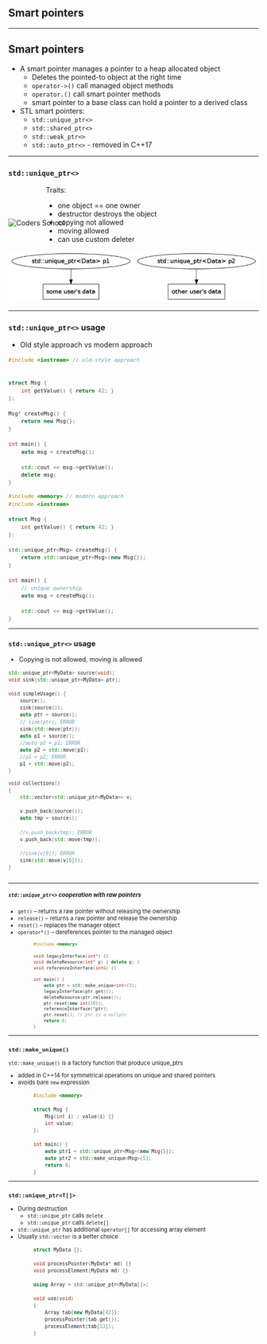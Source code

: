 ﻿<h2>Smart pointers</h2>

<div class="multicolumn" style="height: 400px; position: relative;">
<div class="col">
    <div style="position: absolute; bottom: 0">
        <img height=200 data-src="img/logo.png" src="img/logo.png" alt="Coders School" class="plain" style="margin-bottom: 0">
    </div>
</div>

<div class="col">
</div>

___

## Smart pointers

* <!-- .element: class="fragment fade-in" --> A smart pointer manages a pointer to a heap allocated object

  * <!-- .element: class="fragment fade-in" --> Deletes the pointed-to object at the right time
  * <!-- .element: class="fragment fade-in" --> <code>operator->()</code> call managed object methods
  * <!-- .element: class="fragment fade-in" --> <code>operator.()</code> call smart pointer methods
  * <!-- .element: class="fragment fade-in" --> smart pointer to a base class can hold a pointer to a derived class

* <!-- .element: class="fragment fade-in" --> STL smart pointers:

  * <!-- .element: class="fragment fade-in" --> <code>std::unique_ptr<></code>
  * <!-- .element: class="fragment fade-in" --> <code>std::shared_ptr<></code>
  * <!-- .element: class="fragment fade-in" --> <code>std::weak_ptr<></code>
  * <!-- .element: class="fragment fade-in" --> <code>std::auto_ptr<></code> - removed in C++17

___

### `std::unique_ptr<>`

<div style="width: 70%; margin: 0 auto">

Traits:

* <!-- .element: class="fragment fade-in" --> one object == one owner
* <!-- .element: class="fragment fade-in" --> destructor destroys the object
* <!-- .element: class="fragment fade-in" --> copying not allowed
* <!-- .element: class="fragment fade-in" --> moving allowed
* <!-- .element: class="fragment fade-in" --> can use custom deleter

</div>

<img src="img/uniqueptr.png" data-src="img/uniqueptr.png" alt="unique pointers" class="plain">

___

### `std::unique_ptr<>` usage

* Old style approach vs modern approach

<div class="multicolumn" style="font-size: 90%">
<div class="col">

```cpp
#include <iostream> // old-style approach


struct Msg {
    int getValue() { return 42; }
};

Msg* createMsg() {
    return new Msg{};
}

int main() {
    auto msg = createMsg();

    std::cout << msg->getValue();
    delete msg;
}
```

</div>

<div class="col">

```cpp
#include <memory> // modern approach
#include <iostream>

struct Msg {
    int getValue() { return 42; }
};

std::unique_ptr<Msg> createMsg() {
    return std::unique_ptr<Msg>(new Msg{});
}

int main() {
    // unique ownership
    auto msg = createMsg();

    std::cout << msg->getValue();
}
```

</div>

___

### `std::unique_ptr<>` usage

* Copying is not allowed, moving is allowed

<div class="multicolumn" style="font-size: 90%">
<div class="col">

```cpp
std::unique_ptr<MyData> source(void);
void sink(std::unique_ptr<MyData> ptr);

void simpleUsage() {
    source();
    sink(source());
    auto ptr = source();
    // sink(ptr); ERROR
    sink(std::move(ptr));
    auto p1 = source();
    //auto p2 = p1; ERROR
    auto p2 = std::move(p1);
    //p1 = p2; ERROR
    p1 = std::move(p2);
}

```

</div>

<div class="col">

```cpp
void collections()
{
    std::vector<std::unique_ptr<MyData>> v;

    v.push_back(source());
    auto tmp = source();

    //v.push_back(tmp); ERROR
    v.push_back(std::move(tmp));

    //sink(v[0]); ERROR
    sink(std::move(v[0]));
}



```

</div>

___

##### `std::unique_ptr<>` cooperation with raw pointers

* <!-- .element: class="fragment fade-in" --> <code>get()</code> – returns a raw pointer without releasing the ownership
* <!-- .element: class="fragment fade-in" --> <code>release()</code> – returns a raw pointer and release the ownership
* <!-- .element: class="fragment fade-in" --> <code>reset()</code> – replaces the manager object
* <!-- .element: class="fragment fade-in" --> <code>operator*()</code> – dereferences pointer to the managed object

<div style="font-size: 90%; width: 80%; margin: 0 auto">

```cpp
#include <memory>

void legacyInterface(int*) {}
void deleteResource(int* p) { delete p; }
void referenceInterface(int&) {}

int main() {
    auto ptr = std::make_unique<int>(5);
    legacyInterface(ptr.get());
    deleteResource(ptr.release());
    ptr.reset(new int{10});
    referenceInterface(*ptr);
    ptr.reset(); // ptr is a nullptr
    return 0;
}
```

</div>

___

### `std::make_unique()`

`std::make_unique()` is a factory function that produce unique_ptrs

* <!-- .element: class="fragment fade-in" --> added in C++14 for symmetrical operations on unique and shared pointers
* <!-- .element: class="fragment fade-in" --> avoids bare <code>new</code> expression

<div style="font-size: 100%; width: 80%; margin: 0 auto">

```cpp
#include <memory>

struct Msg {
    Msg(int i) : value(i) {}
    int value;
};

int main() {
    auto ptr1 = std::unique_ptr<Msg>(new Msg{5});
    auto ptr2 = std::make_unique<Msg>(5);
    return 0;
}
```

</div>

___

### `std::unique_ptr<T[]>`

* <!-- .element: class="fragment fade-in" --> During destruction
  * <!-- .element: class="fragment fade-in" --> <code>std::unique_ptr<T></code> calls <code>delete</code>
  * <!-- .element: class="fragment fade-in" --> <code>std::unique_ptr<T[]></code> calls <code>delete[]</code>
* <!-- .element: class="fragment fade-in" --> <code>std::unique_ptr<T[]></code> has additional <code>operator[]</code> for accessing array element
* <!-- .element: class="fragment fade-in" --> Usually <code>std::vector<T></code> is a better choice

<div style="font-size: 100%; width: 80%; margin: 0 auto">

```cpp
struct MyData {};

void processPointer(MyData* md) {}
void processElement(MyData md) {}

using Array = std::unique_ptr<MyData[]>;

void use(void)
{
    Array tab{new MyData[42]};
    processPointer(tab.get());
    processElement(tab[13]);
}
```

</div>